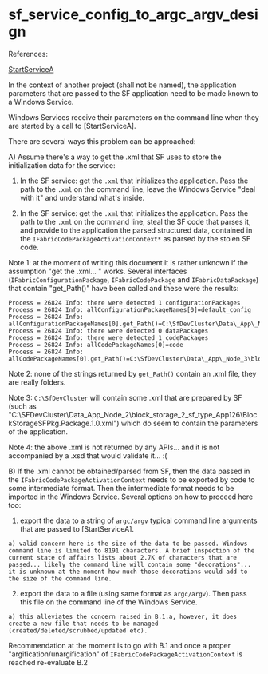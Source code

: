 sf_service_config_to_argc_argv_design
===

References:

[StartServiceA](https://learn.microsoft.com/en-us/windows/win32/api/winsvc/nf-winsvc-startservicea)

In the context of another project (shall not be named), the application parameters that are passed to the SF application need to be made known to a Windows Service.

Windows Services receive their parameters on the command line when they are started by a call to [StartServiceA].

There are several ways this problem can be approached:

A) Assume there's a way to get the .xml that SF uses to store the initialization data for the service:

  1) In the SF service: get the `.xml` that initializes the application. Pass the path to the `.xml` on the command line, leave the Windows Service "deal with it" and understand what's inside.

  2) In the SF service: get the `.xml` that initializes the application. Pass the path to the `.xml` on the command line, steal the SF code that parses it, and provide to the application the parsed structured data, contained in the `IFabricCodePackageActivationContext*` as parsed by the stolen SF code.

  Note 1: at the moment of writing this document it is rather unknown if the assumption "get the .xml... " works. Several interfaces (`IFabricConfigurationPackage`, `IFabricCodePackage` and `IFabricDataPackage`) that contain "get_Path()" have been called and these were the results:

```
Process = 26824 Info: there were detected 1 configurationPackages
Process = 26824 Info: allConfigurationPackageNames[0]=default_config
Process = 26824 Info: allConfigurationPackageNames[0].get_Path()=C:\SfDevCluster\Data\_App\_Node_3\block_storage_2_sf_type_App126\BlockStorageSFPkg.default_config.1.3.14.62738391
Process = 26824 Info: there were detected 0 dataPackages
Process = 26824 Info: there were detected 1 codePackages
Process = 26824 Info: allCodePackageNames[0]=code
Process = 26824 Info: allCodePackageNames[0].get_Path()=C:\SfDevCluster\Data\_App\_Node_3\block_storage_2_sf_type_App126\BlockStorageSFPkg.code.1.3.14.62738391
```

  Note 2: none of the strings returned by `get_Path()` contain an .xml file, they are really folders.

  Note 3: `C:\SfDevCluster` will contain some .xml that are prepared by SF (such as "C:\SFDevCluster\Data\_App\_Node_2\block_storage_2_sf_type_App126\BlockStorageSFPkg.Package.1.0.xml") which do seem to contain the parameters of the application. 

  Note 4: the above .xml is not returned by any APIs... and it is not accompanied by a .xsd that would validate it... :(


B) If the .xml cannot be obtained/parsed from SF, then the data passed in the `IFabricCodePackageActivationContext` needs to be exported by code to some intermediate format. Then the intermediate format needs to be imported in the Windows Service. Several options on how to proceed here too:

  1) export the data to a string of `argc/argv` typical command line arguments that are passed to [StartServiceA].

    a) valid concern here is the size of the data to be passed. Windows command line is limited to 8191 characters. A brief inspection of the current state of affairs lists about 2.7K of characters that are passed... likely the command line will contain some "decorations"... it is unknown at the moment how much those decorations would add to the size of the command line.

  2) export the data to a file (using same format as `argc/argv`). Then pass this file on the command line of the Windows Service.

    a) this alleviates the concern raised in B.1.a, however, it does create a new file that needs to be managed (created/deleted/scrubbed/updated etc).

Recommendation at the moment is to go with B.1 and once a proper "argification/unargification" of `IFabricCodePackageActivationContext` is reached re-evaluate B.2
